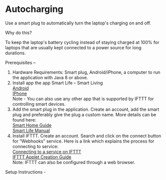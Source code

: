 # Autocharging
Use a smart plug to automatically turn the laptop's charging on and off.

Why do this?

To keep the laptop's battery cycling instead of staying charged at 100% for laptops that are usually kept connected to a
power source for long durations.

Prerequisites – 
1. Hardware Requirements: Smart plug, Android/iPhone, a computer to run the application with Java 8 or above.    
2. Install app the app Smart Life – Smart Living  
[Android](https://play.google.com/store/apps/details?id=com.tuya.smartlife)  
[IPhone](https://apps.apple.com/us/app/smart-life-smart-living/id1115101477)  
Note - You can also use any other app that is supported by IFTTT for controlling smart devices.
3. Add the smart plug in the application. Create an account, add the smart plug and preferably give the plug a custom 
name. More details can be found here:  
[Smart Home Guide](https://www.smarthome.news/how-tos/other-systems/smart-life-app-review-and-guide)  
[Smart Life Manual](https://www.tlc-direct.co.uk/Technical/DataSheets/LEDlite_Smart/Smart_Life_Manual_en.pdf)
4. Install IFTTT. Create an account. Search and click on the connect button for “Webhooks” service. Here is a link
which explains the process for connecting to service:  
[Connecting to a service on IFTTT](https://help.ifttt.com/hc/en-us/articles/1260805289130-Connecting-to-a-service-on-IFTTT)  
[IFTTT Applet Creation Guide](https://proteussensor.com/pub/media/manuals/IFTTT-Applet-Creation-Guide.pdf)  
Note: IFTTT can also be configured through a web browser.

Setup Instructions -
